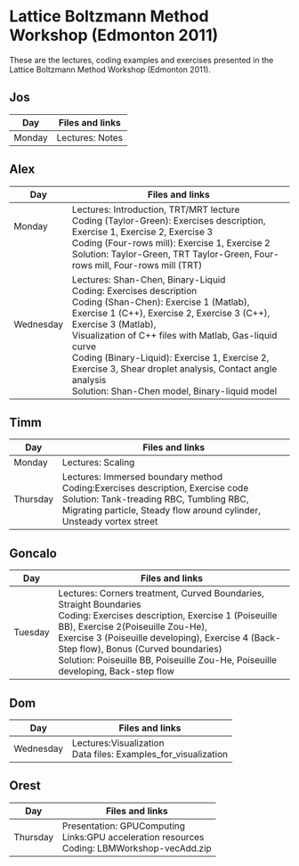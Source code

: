 # Lattice Boltzmann Method Workshop (Edmonton 2011)
These are the lectures, coding examples and exercises presented in the Lattice Boltzmann Method Workshop (Edmonton 2011). 

## Jos
| Day	    | Files and links                                                                    |
|-----------|------------------------------------------------------------------------------------|
| Monday    | Lectures: Notes                                                                    |

## Alex
| Day       | Files and links                                                                    |
|-----------|------------------------------------------------------------------------------------|
| Monday<br/><br/><br/>    | Lectures: Introduction, TRT/MRT lecture <br/> Coding (Taylor-Green): Exercises description, Exercise 1, Exercise 2, Exercise 3 <br/> Coding (Four-rows mill): Exercise 1, Exercise 2 <br/> Solution: Taylor-Green, TRT Taylor-Green, Four-rows mill, Four-rows mill (TRT)   |
| Wednesday<br/><br/><br/> | Lectures: Shan-Chen, Binary-Liquid <br/> Coding: Exercises description <br/> Coding (Shan-Chen): Exercise 1 (Matlab), Exercise 1 (C++), Exercise 2, Exercise 3 (C++), Exercise 3 (Matlab), <br/> Visualization of C++ files with Matlab, Gas-liquid curve <br/> Coding (Binary-Liquid): Exercise 1, Exercise 2, Exercise 3, Shear droplet analysis, Contact angle analysis <br/> Solution: Shan-Chen model, Binary-liquid model |

## Timm
| Day       | Files and links  |
|-----------|------------------|
| Monday    | Lectures: Scaling |
| Thursday  | Lectures: Immersed boundary method <br/> Coding:Exercises description, Exercise code <br/> Solution: Tank-treading RBC, Tumbling RBC, Migrating particle, Steady flow around cylinder, Unsteady vortex street |

## Goncalo
| Day       | Files and links |
|-----------|-----------------|
| Tuesday   | Lectures: Corners treatment, Curved Boundaries, Straight Boundaries <br/> Coding: Exercises description, Exercise 1 (Poiseuille BB), Exercise 2(Poiseuille Zou-He), <br/> Exercise 3 (Poiseuille developing), Exercise 4 (Back-Step flow), Bonus (Curved boundaries) <br/> Solution: Poiseuille BB, Poiseuille Zou-He, Poiseuille developing, Back-step flow |

## Dom
| Day       | Files and links |
|-----------|-----------------|
| Wednesday | Lectures:Visualization <br/> Data files: Examples_for_visualization |

## Orest
| Day       | Files and links |
|-----------|-----------------|
| Thursday  | Presentation: GPUComputing <br/> Links:GPU acceleration resources <br/> Coding: LBMWorkshop-vecAdd.zip |